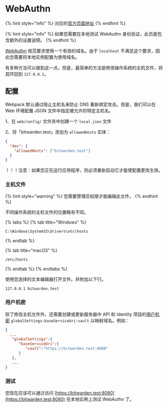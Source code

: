 # WebAuthn

{% hint style="info" %}
对应的[官方页面地址](https://contributing.bitwarden.com/getting-started/clients/web-vault/webauthn)
{% endhint %}

{% hint style="info" %}
如果您需要在本地测试 WebAuthn 身份验证，此页面包含额外的设置说明。
{% endhint %}

[WebAuthn](https://webauthn.guide/) 规范要求使用一个有效的域名。由于 `localhost` 不满足这个要求，因此您需要将本地实例配置为使用域名。

有多种方法可以做到这一点。但是，最简单的方法是修改操作系统的主机文件，将其环回到 `127.0.0.1`。

## 配置 <a href="#configuration" id="configuration"></a>

Webpack 默认通过阻止主机名来防止 DNS 重新绑定攻击。但是，我们可以在 Web 环境配置 JSON 文件中指定被允许的特定主机名。

1、在 `web/config/` 文件夹中创建一个 `local.json` 文件

2、将「bitwarden.test」添加为 `allowedHosts` 实体：

```json
{
  "dev": {
    "allowedHosts": ["bitwarden.test"]
  }
}
```

！！！注意：如果您正在运行应用程序，则必须重新启动它才能使配置更改生效。

### 主机文件 <a href="#hosts-file" id="hosts-file"></a>

{% hint style="warning" %}
您需要管理员权限才能编辑此文件。
{% endhint %}

不同操作系统的主机文件的位置略有不同。

{% tabs %}
{% tab title="Windows" %}
```
C:\Windows\System32\drivers\etc\hosts
```
{% endtab %}

{% tab title="macOS" %}
```
/etc/hosts
```
{% endtab %}
{% endtabs %}

使用您选择的文本编辑器打开文件。并附加以下行。

```
127.0.0.1 bitwarden.test
```

### 用户机密 <a href="#user-secrets" id="user-secrets"></a>

除了修改主机文件外，还需要创建或更新服务器中 API 和 Identity 项目的[用户机密](../../server/user-secrets.md) `globalSettings:baseServiceUri:vault` 以映射域名。例如：

```json
{
  ...
   "globalSettings":{
      "baseServiceUri":{
         "vault":"https://bitwarden.test:8080"
      }
   },
   ...
}
```

### 测试 <a href="#testing" id="testing"></a>

您现在应该可以通过访问 [https://bitwarden.test:8080](https://bitwarden.test:8080) 在本地实例上测试 WebAuthn 了。
